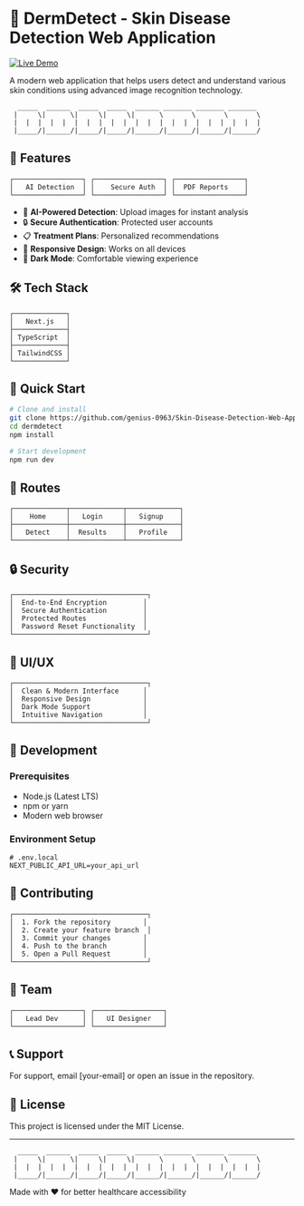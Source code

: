 # 🏥 DermDetect - Skin Disease Detection Web Application

[![Live Demo](https://img.shields.io/badge/Live%20Demo-View%20Project-blue)](https://skin-disease-detection-web-applicat.vercel.app/)

A modern web application that helps users detect and understand various skin conditions using advanced image recognition technology.

```
  _____  ______  _____  _____  ______ _______ _______ _______
 |     \|      \|     \|     \|      \       \       \       \
 |  |  |  |  |  |  |  |  |  |  |  |  |  |  |  |  |  |  |  |  |
 |_____/|______/|_____/|_____/|______/|______/|______/|______/
```

## 🌟 Features

```
┌─────────────────┐ ┌─────────────────┐ ┌─────────────────┐
│   AI Detection  │ │    Secure Auth  │ │  PDF Reports    │
└─────────────────┘ └─────────────────┘ └─────────────────┘
```

- 🤖 **AI-Powered Detection**: Upload images for instant analysis
- 🔒 **Secure Authentication**: Protected user accounts
- 📋 **Treatment Plans**: Personalized recommendations
- 📱 **Responsive Design**: Works on all devices
- 🌙 **Dark Mode**: Comfortable viewing experience

## 🛠️ Tech Stack

```
┌─────────────┐
│   Next.js   │
├─────────────┤
│ TypeScript  │
├─────────────┤
│ TailwindCSS │
└─────────────┘
```

## 🚀 Quick Start

```bash
# Clone and install
git clone https://github.com/genius-0963/Skin-Disease-Detection-Web-Application.git
cd dermdetect
npm install

# Start development
npm run dev
```

## 📱 Routes

```
┌─────────────┬─────────────┬─────────────┐
│    Home     │   Login     │   Signup    │
├─────────────┼─────────────┼─────────────┤
│   Detect    │  Results    │   Profile   │
└─────────────┴─────────────┴─────────────┘
```

## 🔒 Security

```
┌─────────────────────────────────┐
│  End-to-End Encryption         │
│  Secure Authentication         │
│  Protected Routes              │
│  Password Reset Functionality  │
└─────────────────────────────────┘
```

## 🎨 UI/UX

```
┌─────────────────────────────────┐
│  Clean & Modern Interface      │
│  Responsive Design             │
│  Dark Mode Support             │
│  Intuitive Navigation          │
└─────────────────────────────────┘
```

## 📝 Development

### Prerequisites

- Node.js (Latest LTS)
- npm or yarn
- Modern web browser

### Environment Setup

```env
# .env.local
NEXT_PUBLIC_API_URL=your_api_url
```

## 🤝 Contributing

```
┌─────────────────────────────────┐
│  1. Fork the repository        │
│  2. Create your feature branch  │
│  3. Commit your changes        │
│  4. Push to the branch         │
│  5. Open a Pull Request        │
└─────────────────────────────────┘
```

## 👥 Team

```
┌─────────────────┐ ┌─────────────────┐
│   Lead Dev      │ │   UI Designer   │
└─────────────────┘ └─────────────────┘
```

## 📞 Support

For support, email [your-email] or open an issue in the repository.

## 📄 License

This project is licensed under the MIT License.

---

```
  _____  ______  _____  _____  ______ _______ _______ _______
 |     \|      \|     \|     \|      \       \       \       \
 |  |  |  |  |  |  |  |  |  |  |  |  |  |  |  |  |  |  |  |  |
 |_____/|______/|_____/|_____/|______/|______/|______/|______/
```

Made with ❤️ for better healthcare accessibility 
